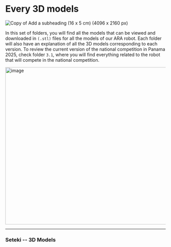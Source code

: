 # Every 3D models
![Copy of Add a subheading (16 x 5 cm) (4096 x 2160 px)](https://github.com/user-attachments/assets/a97ecc2a-2fc0-48ac-b643-9abb19702ffd)

In this set of folders, you will find all the models that can be viewed and downloaded in ``` (.stl) ``` files for all the models of our ARA robot. Each folder will also have an explanation of all the 3D models corresponding to each version. To review the current version of the national competition in Panama 2025, check folder ```3.1```, where you will find everything related to the robot that will compete in the national competition.

<img width="521" height="493" alt="image" src="https://github.com/user-attachments/assets/7d41f48a-d962-4873-82d6-3c0a328da52b" />


--------------------------
### Seteki -- 3D Models
